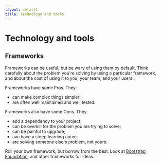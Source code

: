 ```yaml
---
layout: default
title: Technology and tools
---
```


# Technology and tools

## Frameworks

Frameworks can be useful, but be wary of using them by default. Think carefully about the problem you're solving by using a particular framework, and about the cost of using it to you, your team, and your users.

Frameworks have some Pros. They:

* can make complex things simpler;
* are often well maintained and well tested.

Frameworks also have some Cons. They:

* add a dependency to your project;
* can be overkill for the problem you are trying to solve;
* can be painful to upgrade;
* can have a steep learning curve;
* are solving someone else's problem, not yours.

Roll your own framework, but borrow from the best. Look at [Bootstrap](http://getbootstrap.com/), [Foundation](http://foundation.zurb.com/), and other frameworks for ideas.
